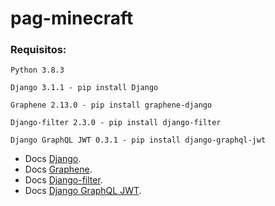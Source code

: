 # pag-minecraft

### Requisitos:
```
Python 3.8.3
```
```
Django 3.1.1 - pip install Django
```
```
Graphene 2.13.0 - pip install graphene-django  
```
```
Django-filter 2.3.0 - pip install django-filter
```
```
Django GraphQL JWT 0.3.1 - pip install django-graphql-jwt
```

- Docs [Django](https://docs.djangoproject.com/en/3.1/).
- Docs [Graphene](https://docs.graphene-python.org/projects/django/en/latest/installation/).
- Docs [Django-filter](https://django-filter.readthedocs.io/en/stable/#django-filter).
- Docs [Django GraphQL JWT](https://django-graphql-jwt.domake.io/en/latest/).


